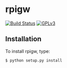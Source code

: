 # rpigw

[![Build Status](https://travis-ci.org/Roman3349/rpigw.svg?branch=master)](https://travis-ci.org/Roman3349/rpigw)
[![GPLv3](http://img.shields.io/badge/license-GPLv3-blue.svg)](https://github.com/Roman3349/rpigw/blob/master/LICENSE)

## Installation

To install rpigw, type:

```
$ python setup.py install
```
